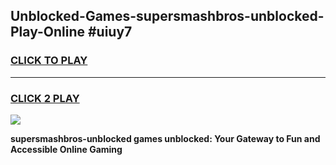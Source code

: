 
## Unblocked-Games-supersmashbros-unblocked-Play-Online #uiuy7
<h3>
<a href="https://news.freeplayer.one?title=supersmashbros-unblocked&ref=3">CLICK TO PLAY</a></h3>
<hr>

<h3>
<a href="https://news.freeplayer.one?title=supersmashbros-unblocked&ref=3">CLICK 2 PLAY</a>
  
</h3>

<a href="https://news.freeplayer.one?title=supersmashbros-unblocked&ref=3"><img src="https://clearcache.store/games.png"></a>


**supersmashbros-unblocked games unblocked: Your Gateway to Fun and Accessible Online Gaming**
